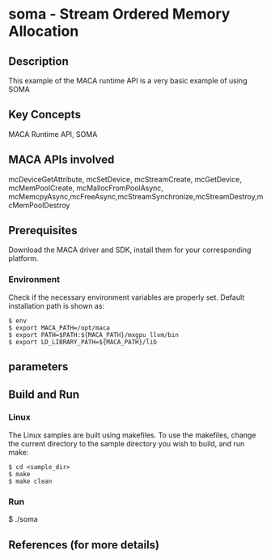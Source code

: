 # soma - Stream Ordered Memory Allocation

## Description

This example of the MACA runtime API is a very basic example of using SOMA

## Key Concepts

MACA Runtime API, SOMA

## MACA APIs involved

mcDeviceGetAttribute, mcSetDevice, mcStreamCreate, mcGetDevice, mcMemPoolCreate, mcMallocFromPoolAsync, mcMemcpyAsync,mcFreeAsync,mcStreamSynchronize,mcStreamDestroy,mcMemPoolDestroy

## Prerequisites

Download the MACA driver and SDK, install them for your corresponding platform.

### Environment

Check if the necessary environment variables are properly set. Default installation path is shown as:
```
$ env
$ export MACA_PATH=/opt/maca
$ export PATH=$PATH:${MACA_PATH}/mxgpu_llvm/bin
$ export LD_LIBRARY_PATH=${MACA_PATH}/lib
```

## parameters

## Build and Run

### Linux
The Linux samples are built using makefiles. To use the makefiles, change the current directory to the sample directory you wish to build, and run make:
```
$ cd <sample_dir>
$ make
$ make clean
```
### Run
 $ ./soma

## References (for more details)

